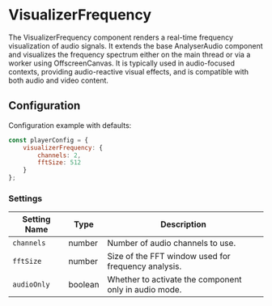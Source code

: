 # VisualizerFrequency

The VisualizerFrequency component renders a real-time frequency visualization of audio signals. It extends the base AnalyserAudio component and visualizes the frequency spectrum either on the main thread or via a worker using OffscreenCanvas. It is typically used in audio-focused contexts, providing audio-reactive visual effects, and is compatible with both audio and video content.

## Configuration

Configuration example with defaults:

```javascript
const playerConfig = {
    visualizerFrequency: {
        channels: 2,
        fftSize: 512
    }
};
```

### Settings

| Setting Name | Type    | Description                                           |
| ------------ | ------- | ----------------------------------------------------- |
| `channels`   | number  | Number of audio channels to use.                      |
| `fftSize`    | number  | Size of the FFT window used for frequency analysis.   |
| `audioOnly`  | boolean | Whether to activate the component only in audio mode. |
